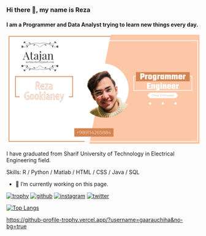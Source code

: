 ### Hi there 👋, my name is Reza
#### I am a Programmer and Data Analyst trying to learn new things every day.
![I am a Programmer and Data Analyst trying to learn new things every day.](https://github.com/gaarauchiha/gaarauchiha/blob/main/Untitled%20(2).png)

I have graduated from Sharif University of Technology in Electrical Engineering field.

Skills: R / Python / Matlab / HTML / CSS / Java / SQL

- 🔭 I’m currently working on this page. 

[![trophy](https://github-profile-trophy.vercel.app/?username=gaarauchiha)](https://github.com/ryo-ma/github-profile-trophy)
[<img src='https://cdn.jsdelivr.net/npm/simple-icons@3.0.1/icons/github.svg' alt='github' height='40'>](https://github.com/gaarauchiha)  [<img src='https://cdn.jsdelivr.net/npm/simple-icons@3.0.1/icons/instagram.svg' alt='instagram' height='40'>](https://www.instagram.com/rg_grandorder/)  [<img src='https://cdn.jsdelivr.net/npm/simple-icons@3.0.1/icons/twitter.svg' alt='twitter' height='40'>](https://twitter.com/Rexa_Gouklaney)  

[![Top Langs](https://github-readme-stats.vercel.app/api/top-langs/?username=gaarauchiha)](https://github.com/anuraghazra/github-readme-stats)

https://github-profile-trophy.vercel.app/?username=gaarauchiha&no-bg=true











<!--
**gaarauchiha/gaarauchiha** is a ✨ _special_ ✨ repository because its `README.md` (this file) appears on your GitHub profile.

Here are some ideas to get you started:

- 🔭 I’m currently working on ...
- 🌱 I’m currently learning ...
- 👯 I’m looking to collaborate on ...
- 🤔 I’m looking for help with ...
- 💬 Ask me about ...
- 📫 How to reach me: ...
- 😄 Pronouns: ...
- ⚡ Fun fact: ...
-->
